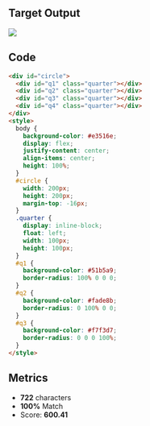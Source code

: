 ## Target Output

![](https://cssbattle.dev/targets/6.png)

## Code

```html
<div id="circle">
  <div id="q1" class="quarter"></div>
  <div id="q2" class="quarter"></div>
  <div id="q3" class="quarter"></div>
  <div id="q4" class="quarter"></div>
</div>
<style>
  body {
    background-color: #e3516e;
    display: flex;
    justify-content: center;
    align-items: center;
    height: 100%;
  }
  #circle {
    width: 200px;
    height: 200px;
    margin-top: -16px;
  }
  .quarter {
    display: inline-block;
    float: left;
    width: 100px;
    height: 100px;
  }
  #q1 {
    background-color: #51b5a9;
    border-radius: 100% 0 0 0;
  }
  #q2 {
    background-color: #fade8b;
    border-radius: 0 100% 0 0;
  }
  #q3 {
    background-color: #f7f3d7;
    border-radius: 0 0 0 100%;
  }
</style>
```

## Metrics

- **722** characters
- **100%** Match
- Score: **600.41**
